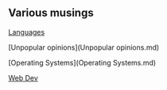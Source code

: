## Various musings

[Languages](Languages.md)

[Unpopular opinions](Unpopular opinions.md)

[Operating Systems](Operating Systems.md)

[Web Dev](web.md)
